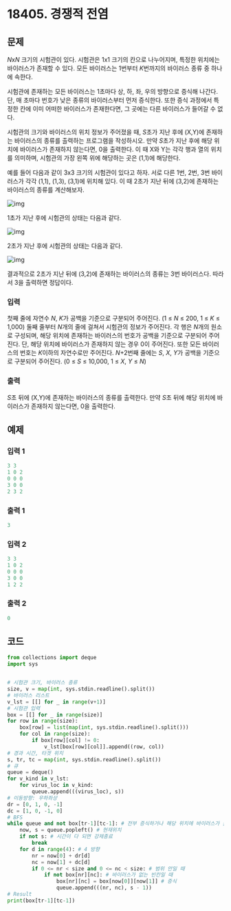 # 18405. 경쟁적 전염

## 문제

*N*x*N* 크기의 시험관이 있다. 시험관은 1x1 크기의 칸으로 나누어지며, 특정한 위치에는 바이러스가 존재할 수 있다. 모든 바이러스는 1번부터 *K*번까지의 바이러스 종류 중 하나에 속한다.

시험관에 존재하는 모든 바이러스는 1초마다 상, 하, 좌, 우의 방향으로 증식해 나간다. 단, 매 초마다 번호가 낮은 종류의 바이러스부터 먼저 증식한다. 또한 증식 과정에서 특정한 칸에 이미 어떠한 바이러스가 존재한다면, 그 곳에는 다른 바이러스가 들어갈 수 없다.

시험관의 크기와 바이러스의 위치 정보가 주어졌을 때, *S*초가 지난 후에 (X,Y)에 존재하는 바이러스의 종류를 출력하는 프로그램을 작성하시오. 만약 *S*초가 지난 후에 해당 위치에 바이러스가 존재하지 않는다면, 0을 출력한다. 이 때 X와 Y는 각각 행과 열의 위치를 의미하며, 시험관의 가장 왼쪽 위에 해당하는 곳은 (1,1)에 해당한다.

예를 들어 다음과 같이 3x3 크기의 시험관이 있다고 하자. 서로 다른 1번, 2번, 3번 바이러스가 각각 (1,1), (1,3), (3,1)에 위치해 있다. 이 때 2초가 지난 뒤에 (3,2)에 존재하는 바이러스의 종류를 계산해보자.

![img](https://upload.acmicpc.net/02958527-debb-46e3-a56d-79b87ad46d03/-/preview/)

1초가 지난 후에 시험관의 상태는 다음과 같다.

![img](https://upload.acmicpc.net/9ab631e7-1f1d-42fe-b8b8-95ded9bce52d/-/preview/)

2초가 지난 후에 시험관의 상태는 다음과 같다.

![img](https://upload.acmicpc.net/35ea13c6-9ee3-40e1-8b21-c37beaf46c59/-/preview/)

결과적으로 2초가 지난 뒤에 (3,2)에 존재하는 바이러스의 종류는 3번 바이러스다. 따라서 3을 출력하면 정답이다.



### 입력

첫째 줄에 자연수 *N*, *K*가 공백을 기준으로 구분되어 주어진다. (1 ≤ *N* ≤ 200, 1 ≤ *K* ≤ 1,000) 둘째 줄부터 *N*개의 줄에 걸쳐서 시험관의 정보가 주어진다. 각 행은 *N*개의 원소로 구성되며, 해당 위치에 존재하는 바이러스의 번호가 공백을 기준으로 구분되어 주어진다. 단, 해당 위치에 바이러스가 존재하지 않는 경우 0이 주어진다. 또한 모든 바이러스의 번호는 *K*이하의 자연수로만 주어진다. *N*+2번째 줄에는 *S*, *X*, *Y*가 공백을 기준으로 구분되어 주어진다. (0 ≤ *S* ≤ 10,000, 1 ≤ *X*, *Y* ≤ *N*)

### 출력

*S*초 뒤에 (X,Y)에 존재하는 바이러스의 종류를 출력한다. 만약 *S*초 뒤에 해당 위치에 바이러스가 존재하지 않는다면, 0을 출력한다.





## 예제

### 입력 1

```python
3 3
1 0 2
0 0 0
3 0 0
2 3 2
```

### 출력 1

```python
3
```



### 입력 2

```python
3 3
1 0 2
0 0 0
3 0 0
1 2 2
```

### 출력 2

```python
0
```





## 코드

```python
from collections import deque
import sys


# 시험관 크기, 바이러스 종류
size, v = map(int, sys.stdin.readline().split())
# 바이러스 리스트
v_lst = [[] for _ in range(v+1)]
# 시험관 입력
box = [[] for _ in range(size)]
for row in range(size):
    box[row] = list(map(int, sys.stdin.readline().split()))
    for col in range(size):
        if box[row][col] != 0:
            v_lst[box[row][col]].append((row, col))
# 경과 시간, 타겟 위치
s, tr, tc = map(int, sys.stdin.readline().split())
# 큐
queue = deque()
for v_kind in v_lst:
    for virus_loc in v_kind:
        queue.append(((virus_loc), s))
# 이동방향: 우하좌상
dr = [0, 1, 0, -1]
dc = [1, 0, -1, 0]
# BFS
while queue and not box[tr-1][tc-1]: # 전부 증식하거나 해당 위치에 바이러스가 들어오면 종료
    now, s = queue.popleft() # 현재위치
    if not s: # 시간이 다 되면 강제종료
        break
    for d in range(4): # 4 방향
        nr = now[0] + dr[d]
        nc = now[1] + dc[d]
        if 0 <= nr < size and 0 <= nc < size: # 범위 안일 때
            if not box[nr][nc]: # 바이러스가 없는 빈칸일 때
                box[nr][nc] = box[now[0]][now[1]] # 증식
                queue.append(((nr, nc), s - 1))
# Result
print(box[tr-1][tc-1])
```
